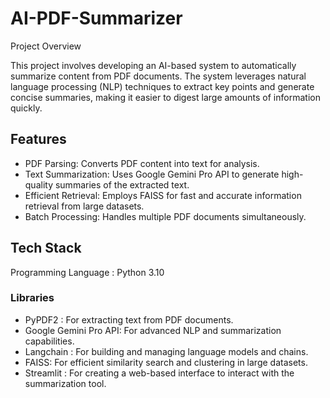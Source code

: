 # AI-PDF-Summarizer
Project Overview

This project involves developing an AI-based system to automatically summarize content from PDF documents. The system leverages natural language processing (NLP) techniques to extract key points and generate concise summaries, making it easier to digest large amounts of information quickly.

## Features
- PDF Parsing: Converts PDF content into text for analysis.
- Text Summarization: Uses Google Gemini Pro API to generate high-quality summaries of the extracted text.
- Efficient Retrieval: Employs FAISS for fast and accurate information retrieval from large datasets.
- Batch Processing: Handles multiple PDF documents simultaneously.

## Tech Stack
Programming Language : Python 3.10

### Libraries
- PyPDF2 : For extracting text from PDF documents.
- Google Gemini Pro API: For advanced NLP and summarization capabilities. 
- Langchain : For building and managing language models and chains.
- FAISS: For efficient similarity search and clustering in large datasets.
- Streamlit : For creating a web-based interface to interact with the summarization tool.
